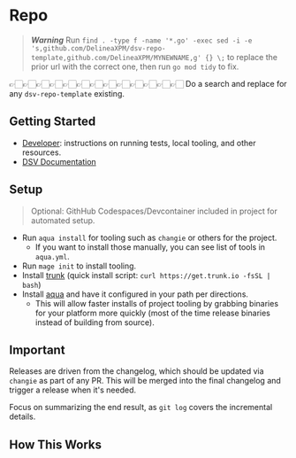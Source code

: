 # Repo

> **_Warning_**
> Run `find . -type f -name '*.go' -exec sed -i -e 's,github.com/DelineaXPM/dsv-repo-template,github.com/DelineaXPM/MYNEWNAME,g' {} \;` to replace the prior url with the correct one, then run `go mod tidy` to fix.

👉🏻👉🏻👉🏻👉🏻👉🏻👉🏻👉🏻👉🏻👉🏻👉🏻👉🏻👉🏻👉🏻 Do a search and replace for any `dsv-repo-template` existing.

## Getting Started

- [Developer](DEVELOPER.md): instructions on running tests, local tooling, and other resources.
- [DSV Documentation](https://docs.delinea.com/dsv/current?ref=githubrepo)

## Setup

> Optional: GithHub Codespaces/Devcontainer included in project for automated setup.

- Run `aqua install` for tooling such as `changie` or others for the project.
  - If you want to install those manually, you can see list of tools in `aqua.yml`.
- Run `mage init` to install tooling.
- Install [trunk](https://trunk.io/products/check) (quick install script: `curl https://get.trunk.io -fsSL | bash`)
- Install [aqua](https://aquaproj.github.io/docs/tutorial-basics/quick-start#install-aqua) and have it configured in your path per directions.
  - This will allow faster installs of project tooling by grabbing binaries for your platform more quickly (most of the time release binaries instead of building from source).

## Important

Releases are driven from the changelog, which should be updated via `changie` as part of any PR.
This will be merged into the final changelog and trigger a release when it's needed.

Focus on summarizing the end result, as `git log` covers the incremental details.

## How This Works
